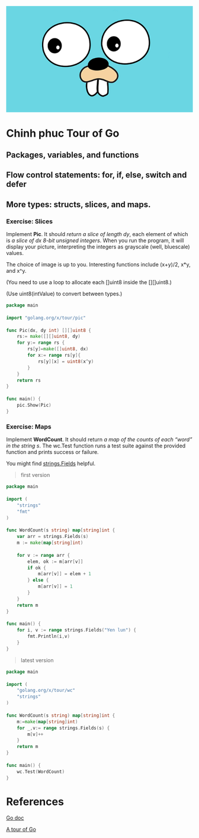 <div style="display: flex; justify-content: center;">
  <img src="./img/banner.png"/>
</div>

# Chinh phuc Tour of Go

## Packages, variables, and functions

## Flow control statements: for, if, else, switch and defer

## More types: structs, slices, and maps.

### Exercise: Slices

Implement **Pic**. It should *return a slice of length dy*, each element of which is *a slice of dx 8-bit unsigned integers*. When you run the program, it will display your picture, interpreting the integers as grayscale (well, bluescale) values.

The choice of image is up to you. Interesting functions include (x+y)/2, x*y, and x^y.

(You need to use a loop to allocate each []uint8 inside the [][]uint8.)

(Use uint8(intValue) to convert between types.)

```Go
package main

import "golang.org/x/tour/pic"

func Pic(dx, dy int) [][]uint8 {
	rs:= make([][]uint8, dy)
	for y:= range rs {
		rs[y]=make([]uint8, dx)
		for x:= range rs[y]{
			rs[y][x] = uint8(x^y)
		}
	}
	return rs
}

func main() {
	pic.Show(Pic)
}
```

### Exercise: Maps

Implement **WordCount**. It should return *a map of the counts of each “word” in the string s*. The wc.Test function runs a test suite against the provided function and prints success or failure.

You might find [strings.Fields](https://golang.org/pkg/strings/#Fields) helpful.

> first version
```Go
package main

import (
	"strings"
	"fmt"
)

func WordCount(s string) map[string]int {
	var arr = strings.Fields(s)
	m := make(map[string]int)

	for v := range arr {
		elem, ok := m[arr[v]]
		if ok {
			m[arr[v]] = elem + 1
		} else {
			m[arr[v]] = 1
		}
	}
	return m
}

func main() {
	for i, v := range strings.Fields("Yen lun") {
		fmt.Println(i,v)
	}
}
```

> latest version
```Go
package main

import (
	"golang.org/x/tour/wc"
	"strings"
)

func WordCount(s string) map[string]int {
	m:=make(map[string]int)
	for _,v:= range strings.Fields(s) {
		m[v]++
	}
	return m
}

func main() {
	wc.Test(WordCount)
}
```


# References
[Go doc](https://golang.org/doc/)

[A tour of Go](https://tour.golang.org/list)
